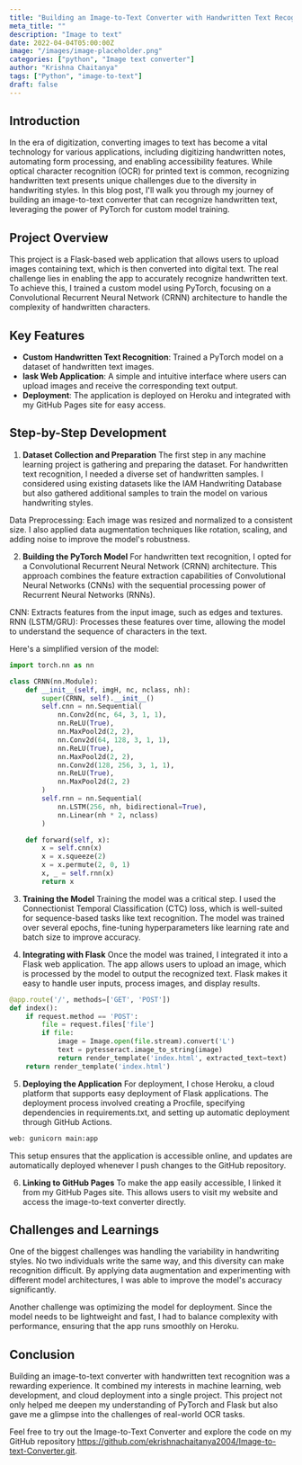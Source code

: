 ```yaml
---
title: "Building an Image-to-Text Converter with Handwritten Text Recognition"
meta_title: ""
description: "Image to text"
date: 2022-04-04T05:00:00Z
image: "/images/image-placeholder.png"
categories: ["python", "Image text converter"]
author: "Krishna Chaitanya"
tags: ["Python", "image-to-text"]
draft: false
---
```

## Introduction

In the era of digitization, converting images to text has become a vital technology for various applications, including digitizing handwritten notes, automating form processing, and enabling accessibility features. While optical character recognition (OCR) for printed text is common, recognizing handwritten text presents unique challenges due to the diversity in handwriting styles. In this blog post, I'll walk you through my journey of building an image-to-text converter that can recognize handwritten text, leveraging the power of PyTorch for custom model training.

## Project Overview

This project is a Flask-based web application that allows users to upload images containing text, which is then converted into digital text. The real challenge lies in enabling the app to accurately recognize handwritten text. To achieve this, I trained a custom model using PyTorch, focusing on a Convolutional Recurrent Neural Network (CRNN) architecture to handle the complexity of handwritten characters.

## Key Features
- **Custom Handwritten Text Recognition**: Trained a PyTorch model on a dataset of handwritten text images.
- **lask Web Application**: A simple and intuitive interface where users can upload images and receive the corresponding text output.
- **Deployment**: The application is deployed on Heroku and integrated with my GitHub Pages site for easy access.

## Step-by-Step Development
1. **Dataset Collection and Preparation**
The first step in any machine learning project is gathering and preparing the dataset. For handwritten text recognition, I needed a diverse set of handwritten samples. I considered using existing datasets like the IAM Handwriting Database but also gathered additional samples to train the model on various handwriting styles.

Data Preprocessing:
Each image was resized and normalized to a consistent size. I also applied data augmentation techniques like rotation, scaling, and adding noise to improve the model's robustness.

2. **Building the PyTorch Model**
For handwritten text recognition, I opted for a Convolutional Recurrent Neural Network (CRNN) architecture. This approach combines the feature extraction capabilities of Convolutional Neural Networks (CNNs) with the sequential processing power of Recurrent Neural Networks (RNNs).

CNN: Extracts features from the input image, such as edges and textures.
RNN (LSTM/GRU): Processes these features over time, allowing the model to understand the sequence of characters in the text.

Here's a simplified version of the model:

```python
import torch.nn as nn

class CRNN(nn.Module):
    def __init__(self, imgH, nc, nclass, nh):
        super(CRNN, self).__init__()
        self.cnn = nn.Sequential(
            nn.Conv2d(nc, 64, 3, 1, 1),
            nn.ReLU(True),
            nn.MaxPool2d(2, 2),
            nn.Conv2d(64, 128, 3, 1, 1),
            nn.ReLU(True),
            nn.MaxPool2d(2, 2),
            nn.Conv2d(128, 256, 3, 1, 1),
            nn.ReLU(True),
            nn.MaxPool2d(2, 2)
        )
        self.rnn = nn.Sequential(
            nn.LSTM(256, nh, bidirectional=True),
            nn.Linear(nh * 2, nclass)
        )

    def forward(self, x):
        x = self.cnn(x)
        x = x.squeeze(2)
        x = x.permute(2, 0, 1)
        x, _ = self.rnn(x)
        return x
```

3. **Training the Model**
Training the model was a critical step. I used the Connectionist Temporal Classification (CTC) loss, which is well-suited for sequence-based tasks like text recognition. The model was trained over several epochs, fine-tuning hyperparameters like learning rate and batch size to improve accuracy.

4. **Integrating with Flask**
Once the model was trained, I integrated it into a Flask web application. The app allows users to upload an image, which is processed by the model to output the recognized text. Flask makes it easy to handle user inputs, process images, and display results.

```python
@app.route('/', methods=['GET', 'POST'])
def index():
    if request.method == 'POST':
        file = request.files['file']
        if file:
            image = Image.open(file.stream).convert('L')
            text = pytesseract.image_to_string(image)
            return render_template('index.html', extracted_text=text)
    return render_template('index.html')
```

5. **Deploying the Application**
For deployment, I chose Heroku, a cloud platform that supports easy deployment of Flask applications. The deployment process involved creating a Procfile, specifying dependencies in requirements.txt, and setting up automatic deployment through GitHub Actions.

```bash
web: gunicorn main:app
```

This setup ensures that the application is accessible online, and updates are automatically deployed whenever I push changes to the GitHub repository.

6. **Linking to GitHub Pages**
To make the app easily accessible, I linked it from my GitHub Pages site. This allows users to visit my website and access the image-to-text converter directly.

## Challenges and Learnings

One of the biggest challenges was handling the variability in handwriting styles. No two individuals write the same way, and this diversity can make recognition difficult. By applying data augmentation and experimenting with different model architectures, I was able to improve the model's accuracy significantly.

Another challenge was optimizing the model for deployment. Since the model needs to be lightweight and fast, I had to balance complexity with performance, ensuring that the app runs smoothly on Heroku.

## Conclusion

Building an image-to-text converter with handwritten text recognition was a rewarding experience. It combined my interests in machine learning, web development, and cloud deployment into a single project. This project not only helped me deepen my understanding of PyTorch and Flask but also gave me a glimpse into the challenges of real-world OCR tasks.

Feel free to try out the Image-to-Text Converter and explore the code on my GitHub repository https://github.com/ekrishnachaitanya2004/Image-to-text-Converter.git.

